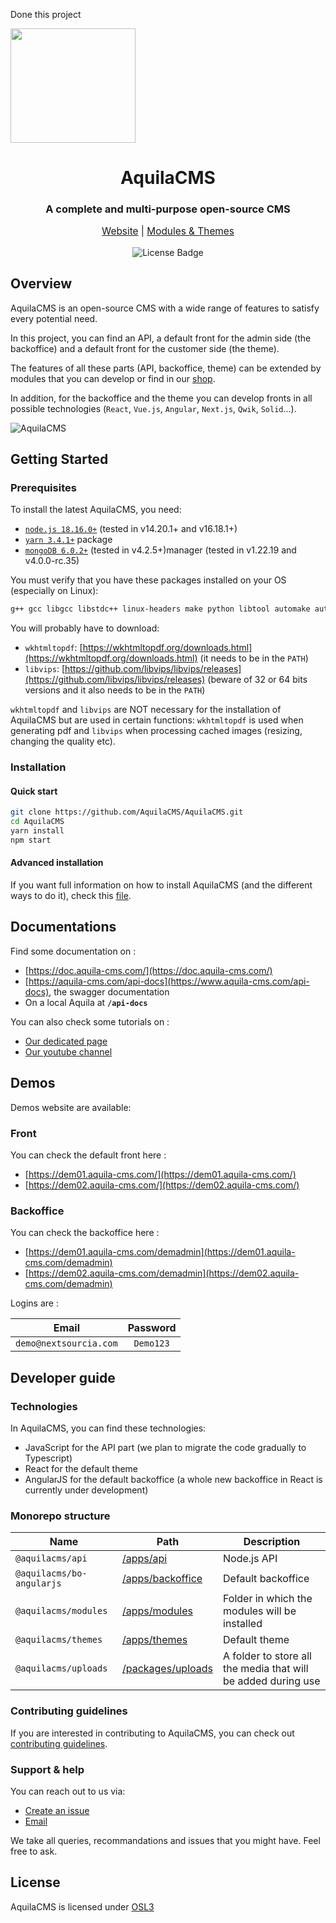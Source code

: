 Done this project
<p ali![Screenshot (694)](https://github.com/priyakakumariops/AquilaCMS/assets/136331805/5719fc18-c07d-40a6-9f6a-295a14489057)
  gn="ce![Screenshot (696)](https://github.com/priyakakumariops/AquilaCMS/assets/136331805/cd86e4d7-7efd-49be-97af-c25bc6414bea)
nter">
  <a href="https://www.aquila-cms.com"><img width="200" height="183" src="https://www.aquila-cms.com/images/medias/200x183-90/5eb883a6e88bcc4391038570/AquilaCMS.png"></a>
</p>

<h1 align="center">AquilaCMS</h3>
<h3 align="center">A complete and multi-purpose open-source CMS</h3>

<p align="center" style="font-size:1.1em;">
  <a href="https://www.aquila-cms.com">Website</a> | <a href="https://shop.aquila-cms.com/">Modules & Themes</a>
</p>

<p align="center">
  <img src="https://img.shields.io/badge/license-OSL3.0-success.svg" alt="License Badge">
</p>

## Overview
AquilaCMS is an open-source CMS with a wide range of features to satisfy every potential need.

In this project, you can find an API, a default front for the admin side (the backoffice) and a default front for the customer side (the theme).

The features of all these parts (API, backoffice, theme) can be extended by modules that you can develop or find in our [shop](https://shop.aquila-cms.com/).

In addition, for the backoffice and the theme you can develop fronts in all possible technologies (`React`, `Vue.js`, `Angular`, `Next.js`, `Qwik`, `Solid`...).

![AquilaCMS](https://www.aquila-cms.com/medias/aquila-landing.gif)

## Getting Started
### Prerequisites

To install the latest AquilaCMS, you need:

- [`node.js 18.16.0+`](https://nodejs.org/) (tested in v14.20.1+ and v16.18.1+)
- [`yarn 3.4.1+`](https://classic.yarnpkg.com/en/docs/install/) package 
- [`mongoDB 6.0.2+`](https://www.mongodb.com/try/download) (tested in v4.2.5+)manager  (tested in v1.22.19 and v4.0.0-rc.35)

You must verify that you have these packages installed on your OS (especially on Linux):

```bash
g++ gcc libgcc libstdc++ linux-headers make python libtool automake autoconf nasm wkhtmltopdf vips vips-dev libjpeg-turbo libjpeg-turbo-dev
```

You will probably have to download:

  - `wkhtmltopdf`: [https://wkhtmltopdf.org/downloads.html](https://wkhtmltopdf.org/downloads.html) (it needs to be in the `PATH`)
  - `libvips`: [https://github.com/libvips/libvips/releases](https://github.com/libvips/libvips/releases) (beware of 32 or 64 bits versions and it also needs to be in the `PATH`)

`wkhtmltopdf` and `libvips` are NOT necessary for the installation of AquilaCMS but are used in certain functions: `wkhtmltopdf` is used when generating pdf and `libvips` when processing cached images (resizing, changing the quality etc).

### Installation

#### Quick start

```sh
git clone https://github.com/AquilaCMS/AquilaCMS.git
cd AquilaCMS
yarn install
npm start
```

#### Advanced installation
If you want full information on how to install AquilaCMS (and the different ways to do it), check this [file](INSTALLATION.md).

## Documentations

Find some documentation on :

- [https://doc.aquila-cms.com/](https://doc.aquila-cms.com/)
- [https://aquila-cms.com/api-docs](https://www.aquila-cms.com/api-docs), the swagger documentation
- On a local Aquila at **`/api-docs`**

You can also check some tutorials on :

- [Our dedicated page](https://www.aquila-cms.com/resources-documentation)
- [Our youtube channel](https://www.youtube.com/channel/UCaPllnLkB6V6Jj89i40CrgQ)

## Demos

Demos website are available:

### Front

You can check the default front here :

- [https://dem01.aquila-cms.com/](https://dem01.aquila-cms.com/)
- [https://dem02.aquila-cms.com/](https://dem02.aquila-cms.com/)

### Backoffice

You can check the backoffice here :

- [https://dem01.aquila-cms.com/demadmin](https://dem01.aquila-cms.com/demadmin)
- [https://dem02.aquila-cms.com/demadmin](https://dem02.aquila-cms.com/demadmin)

Logins are :

|         Email          | Password  |
| :--------------------: | :-------: |
| `demo@nextsourcia.com` | `Demo123` |


## Developer guide

### Technologies

In AquilaCMS, you can find these technologies:
- JavaScript for the API part (we plan to migrate the code gradually to Typescript)
- React for the default theme
- AngularJS for the default backoffice (a whole new backoffice in React is currently under development)

### Monorepo structure

| Name                       | Path                                               | Description                                                          |
| -------------------------- | -------------------------------------------------- | -------------------------------------------------------------------- |
| `@aquilacms/api`           | [/apps/api](/apps/api)                             | Node.js API                                                          |
| `@aquilacms/bo-angularjs`  | [/apps/backoffice](/apps/backoffice)               | Default backoffice                                                   |
| `@aquilacms/modules`       | [/apps/modules](/apps/modules)                     | Folder in which the modules will be installed                        |
| `@aquilacms/themes`        | [/apps/themes](/apps/themes)                       | Default theme                                                        |
| `@aquilacms/uploads`       | [/packages/uploads](/packages/uploads)             | A folder to store all the media that will be added during use        |

### Contributing guidelines

If you are interested in contributing to AquilaCMS, you can check out [contributing guidelines](CONTRIBUTING.md).

### Support & help

You can reach out to us via:

- [Create an issue](https://github.com/AquilaCMS/AquilaCMS/issues/new)
- [Email](mailto:contact@nextsourcia.com)

We take all queries, recommandations and issues that you might have. Feel free to ask.

## License

AquilaCMS is licensed under [OSL3](https://github.com/AquilaCMS/AquilaCMS/blob/master/LICENSE.md)

